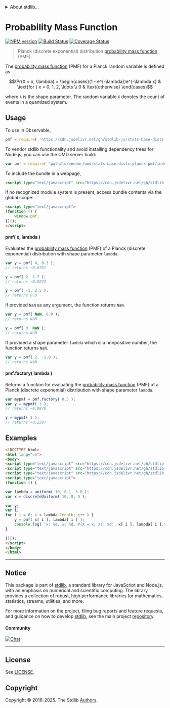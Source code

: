 <!--

@license Apache-2.0

Copyright (c) 2024 The Stdlib Authors.

Licensed under the Apache License, Version 2.0 (the "License");
you may not use this file except in compliance with the License.
You may obtain a copy of the License at

   http://www.apache.org/licenses/LICENSE-2.0

Unless required by applicable law or agreed to in writing, software
distributed under the License is distributed on an "AS IS" BASIS,
WITHOUT WARRANTIES OR CONDITIONS OF ANY KIND, either express or implied.
See the License for the specific language governing permissions and
limitations under the License.

-->


<details>
  <summary>
    About stdlib...
  </summary>
  <p>We believe in a future in which the web is a preferred environment for numerical computation. To help realize this future, we've built stdlib. stdlib is a standard library, with an emphasis on numerical and scientific computation, written in JavaScript (and C) for execution in browsers and in Node.js.</p>
  <p>The library is fully decomposable, being architected in such a way that you can swap out and mix and match APIs and functionality to cater to your exact preferences and use cases.</p>
  <p>When you use stdlib, you can be absolutely certain that you are using the most thorough, rigorous, well-written, studied, documented, tested, measured, and high-quality code out there.</p>
  <p>To join us in bringing numerical computing to the web, get started by checking us out on <a href="https://github.com/stdlib-js/stdlib">GitHub</a>, and please consider <a href="https://opencollective.com/stdlib">financially supporting stdlib</a>. We greatly appreciate your continued support!</p>
</details>

# Probability Mass Function

[![NPM version][npm-image]][npm-url] [![Build Status][test-image]][test-url] [![Coverage Status][coverage-image]][coverage-url] <!-- [![dependencies][dependencies-image]][dependencies-url] -->

> Planck (discrete exponential) distribution [probability mass function][pmf] (PMF).

<section class="intro">

The [probability mass function][pmf] (PMF) for a Planck random variable is defined as

<!-- <equation class="equation" label="eq:planck_pmf" align="center" raw="\Pr(X = x, \lambda) = \begin{cases}(1 - e^{-\lambda})e^{-\lambda x} & \text{for } x = 0, 1, 2, \ldots \\ 0 & \text{otherwise} \end{cases}" alt="Probability mass function (PMF) for a Planck (discrete exponential) distribution."> -->

```math
\Pr(X = x, \lambda) = \begin{cases}(1 - e^{-\lambda})e^{-\lambda x} & \text{for } x = 0, 1, 2, \ldots \\ 0 & \text{otherwise} \end{cases}
```

<!-- </equation> -->

where `λ` is the shape parameter. The random variable `X` denotes the count of events in a quantized system.

</section>

<!-- /.intro -->



<section class="usage">

## Usage

To use in Observable,

```javascript
pmf = require( 'https://cdn.jsdelivr.net/gh/stdlib-js/stats-base-dists-planck-pmf@umd/browser.js' )
```

To vendor stdlib functionality and avoid installing dependency trees for Node.js, you can use the UMD server build:

```javascript
var pmf = require( 'path/to/vendor/umd/stats-base-dists-planck-pmf/index.js' )
```

To include the bundle in a webpage,

```html
<script type="text/javascript" src="https://cdn.jsdelivr.net/gh/stdlib-js/stats-base-dists-planck-pmf@umd/browser.js"></script>
```

If no recognized module system is present, access bundle contents via the global scope:

```html
<script type="text/javascript">
(function () {
    window.pmf;
})();
</script>
```

#### pmf( x, lambda )

Evaluates the [probability mass function][pmf] (PMF) of a Planck (discrete exponential) distribution with shape parameter `lambda`.

```javascript
var y = pmf( 4, 0.3 );
// returns ~0.0781

y = pmf( 2, 1.7 );
// returns ~0.0273

y = pmf( -1, 2.5 );
// returns 0.0
```

If provided `NaN` as any argument, the function returns `NaN`.

```javascript
var y = pmf( NaN, 0.0 );
// returns NaN

y = pmf( 0, NaN );
// returns NaN
```

If provided a shape parameter `lambda` which is a nonpositive number, the function returns `NaN`.

```javascript
var y = pmf( 2, -1.0 );
// returns NaN
```

#### pmf.factory( lambda )

Returns a function for evaluating the [probability mass function][pmf] (PMF) of a Planck (discrete exponential) distribution with shape parameter `lambda`.

```javascript
var mypmf = pmf.factory( 0.5 );
var y = mypmf( 3 );
// returns ~0.0878

y = mypmf( 1 );
// returns ~0.2387
```

</section>

<!-- /.usage -->

<section class="examples">

## Examples

<!-- eslint no-undef: "error" -->

```html
<!DOCTYPE html>
<html lang="en">
<body>
<script type="text/javascript" src="https://cdn.jsdelivr.net/gh/stdlib-js/random-array-discrete-uniform@umd/browser.js"></script>
<script type="text/javascript" src="https://cdn.jsdelivr.net/gh/stdlib-js/random-array-uniform@umd/browser.js"></script>
<script type="text/javascript" src="https://cdn.jsdelivr.net/gh/stdlib-js/stats-base-dists-planck-pmf@umd/browser.js"></script>
<script type="text/javascript">
(function () {

var lambda = uniform( 10, 0.1, 5.0 );
var x = discreteUniform( 10, 0, 5 );

var y;
var i;
for ( i = 0; i < lambda.length; i++ ) {
    y = pmf( x[ i ], lambda[ i ] );
    console.log( 'x: %d, λ: %d, P(X = x; λ): %d', x[ i ], lambda[ i ].toFixed( 4 ), y.toFixed( 4 ) );
}

})();
</script>
</body>
</html>
```

</section>

<!-- /.examples -->

<!-- C interface documentation. -->



<!-- Section for related `stdlib` packages. Do not manually edit this section, as it is automatically populated. -->

<section class="related">

</section>

<!-- /.related -->

<!-- Section for all links. Make sure to keep an empty line after the `section` element and another before the `/section` close. -->


<section class="main-repo" >

* * *

## Notice

This package is part of [stdlib][stdlib], a standard library for JavaScript and Node.js, with an emphasis on numerical and scientific computing. The library provides a collection of robust, high performance libraries for mathematics, statistics, streams, utilities, and more.

For more information on the project, filing bug reports and feature requests, and guidance on how to develop [stdlib][stdlib], see the main project [repository][stdlib].

#### Community

[![Chat][chat-image]][chat-url]

---

## License

See [LICENSE][stdlib-license].


## Copyright

Copyright &copy; 2016-2025. The Stdlib [Authors][stdlib-authors].

</section>

<!-- /.stdlib -->

<!-- Section for all links. Make sure to keep an empty line after the `section` element and another before the `/section` close. -->

<section class="links">

[npm-image]: http://img.shields.io/npm/v/@stdlib/stats-base-dists-planck-pmf.svg
[npm-url]: https://npmjs.org/package/@stdlib/stats-base-dists-planck-pmf

[test-image]: https://github.com/stdlib-js/stats-base-dists-planck-pmf/actions/workflows/test.yml/badge.svg?branch=main
[test-url]: https://github.com/stdlib-js/stats-base-dists-planck-pmf/actions/workflows/test.yml?query=branch:main

[coverage-image]: https://img.shields.io/codecov/c/github/stdlib-js/stats-base-dists-planck-pmf/main.svg
[coverage-url]: https://codecov.io/github/stdlib-js/stats-base-dists-planck-pmf?branch=main

<!--

[dependencies-image]: https://img.shields.io/david/stdlib-js/stats-base-dists-planck-pmf.svg
[dependencies-url]: https://david-dm.org/stdlib-js/stats-base-dists-planck-pmf/main

-->

[chat-image]: https://img.shields.io/gitter/room/stdlib-js/stdlib.svg
[chat-url]: https://app.gitter.im/#/room/#stdlib-js_stdlib:gitter.im

[stdlib]: https://github.com/stdlib-js/stdlib

[stdlib-authors]: https://github.com/stdlib-js/stdlib/graphs/contributors

[umd]: https://github.com/umdjs/umd
[es-module]: https://developer.mozilla.org/en-US/docs/Web/JavaScript/Guide/Modules

[deno-url]: https://github.com/stdlib-js/stats-base-dists-planck-pmf/tree/deno
[deno-readme]: https://github.com/stdlib-js/stats-base-dists-planck-pmf/blob/deno/README.md
[umd-url]: https://github.com/stdlib-js/stats-base-dists-planck-pmf/tree/umd
[umd-readme]: https://github.com/stdlib-js/stats-base-dists-planck-pmf/blob/umd/README.md
[esm-url]: https://github.com/stdlib-js/stats-base-dists-planck-pmf/tree/esm
[esm-readme]: https://github.com/stdlib-js/stats-base-dists-planck-pmf/blob/esm/README.md
[branches-url]: https://github.com/stdlib-js/stats-base-dists-planck-pmf/blob/main/branches.md

[stdlib-license]: https://raw.githubusercontent.com/stdlib-js/stats-base-dists-planck-pmf/main/LICENSE

[pmf]: https://en.wikipedia.org/wiki/Probability_mass_function

</section>

<!-- /.links -->
